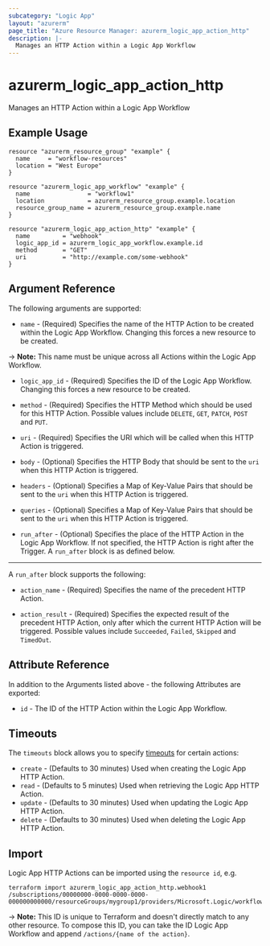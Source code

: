 ```yaml
---
subcategory: "Logic App"
layout: "azurerm"
page_title: "Azure Resource Manager: azurerm_logic_app_action_http"
description: |-
  Manages an HTTP Action within a Logic App Workflow
---
```


# azurerm_logic_app_action_http

Manages an HTTP Action within a Logic App Workflow

## Example Usage

```hcl
resource "azurerm_resource_group" "example" {
  name     = "workflow-resources"
  location = "West Europe"
}

resource "azurerm_logic_app_workflow" "example" {
  name                = "workflow1"
  location            = azurerm_resource_group.example.location
  resource_group_name = azurerm_resource_group.example.name
}

resource "azurerm_logic_app_action_http" "example" {
  name         = "webhook"
  logic_app_id = azurerm_logic_app_workflow.example.id
  method       = "GET"
  uri          = "http://example.com/some-webhook"
}
```

## Argument Reference

The following arguments are supported:

* `name` - (Required) Specifies the name of the HTTP Action to be created within the Logic App Workflow. Changing this forces a new resource to be created.

-> **Note:** This name must be unique across all Actions within the Logic App Workflow.

* `logic_app_id` - (Required) Specifies the ID of the Logic App Workflow. Changing this forces a new resource to be created.

* `method` - (Required) Specifies the HTTP Method which should be used for this HTTP Action. Possible values include `DELETE`, `GET`, `PATCH`, `POST` and `PUT`.

* `uri` - (Required) Specifies the URI which will be called when this HTTP Action is triggered.

* `body` - (Optional) Specifies the HTTP Body that should be sent to the `uri` when this HTTP Action is triggered.

* `headers` - (Optional) Specifies a Map of Key-Value Pairs that should be sent to the `uri` when this HTTP Action is triggered.

* `queries` - (Optional) Specifies a Map of Key-Value Pairs that should be sent to the `uri` when this HTTP Action is triggered.

* `run_after` - (Optional) Specifies the place of the HTTP Action in the Logic App Workflow. If not specified, the HTTP Action is right after the Trigger. A `run_after` block is as defined below.

---

A `run_after` block supports the following:

* `action_name` - (Required) Specifies the name of the precedent HTTP Action.

* `action_result` - (Required) Specifies the expected result of the precedent HTTP Action, only after which the current HTTP Action will be triggered. Possible values include `Succeeded`, `Failed`, `Skipped` and `TimedOut`.

## Attribute Reference

In addition to the Arguments listed above - the following Attributes are exported:

* `id` - The ID of the HTTP Action within the Logic App Workflow.

## Timeouts

The `timeouts` block allows you to specify [timeouts](https://developer.hashicorp.com/terraform/language/resources/configure#define-operation-timeouts) for certain actions:

* `create` - (Defaults to 30 minutes) Used when creating the Logic App HTTP Action.
* `read` - (Defaults to 5 minutes) Used when retrieving the Logic App HTTP Action.
* `update` - (Defaults to 30 minutes) Used when updating the Logic App HTTP Action.
* `delete` - (Defaults to 30 minutes) Used when deleting the Logic App HTTP Action.

## Import

Logic App HTTP Actions can be imported using the `resource id`, e.g.

```shell
terraform import azurerm_logic_app_action_http.webhook1 /subscriptions/00000000-0000-0000-0000-000000000000/resourceGroups/mygroup1/providers/Microsoft.Logic/workflows/workflow1/actions/webhook1
```

-> **Note:** This ID is unique to Terraform and doesn't directly match to any other resource. To compose this ID, you can take the ID Logic App Workflow and append `/actions/{name of the action}`.
